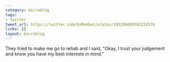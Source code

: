 ```yaml
---
category: microblog
tags:
- twitter
tweet_url: https://twitter.com/ExMember/status/195298609502232576
links: []
layout: microblog
---
```

They tried to make me go to rehab and I said, "Okay, I trust your judgement and know you have my best interests in mind."

